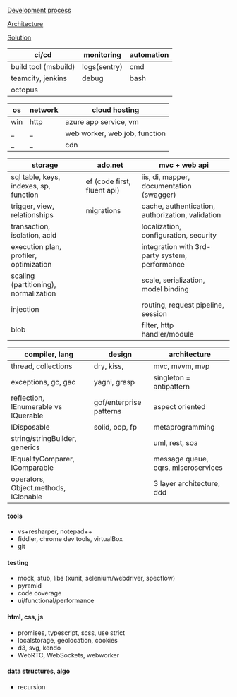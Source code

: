 [Development process](https://github.com/streamcode9/software-design/blob/master/development-process.md)

[Architecture](https://streamcode9.github.io/code/architecture.html)

[Solution](https://streamcode9.github.io/code/solution.html)

ci/cd                                  | monitoring                     | automation                                       
---------------------------------------|--------------------------------|--------------------------------------------------
build tool (msbuild)                   | logs(sentry)                   | cmd                                              
teamcity, jenkins                      | debug                          | bash                                       
octopus                                |                                |                                              
 
os                                     | network                        | cloud hosting                                
---------------------------------------|--------------------------------|--------------------------------------------------
win                                    | http                           | azure app service, vm                            
_                                      | _                              | web worker, web job, function                    
_                                      | _                              | cdn                                              

storage                                | ado.net                        | mvc + web api                                
---------------------------------------|--------------------------------|--------------------------------------------------
sql table, keys, indexes, sp, function | ef (code first, fluent api)    | iis, di, mapper, documentation (swagger)         
trigger, view, relationships           | migrations                     | cache, authentication, authorization, validation 
transaction, isolation, acid           |                                | localization, configuration, security            
execution plan, profiler, optimization |                                | integration with 3rd-party system, performance   
scaling (partitioning), normalization  |                                | scale, serialization, model binding              
injection                              |                                | routing, request pipeline, session               
blob                                   |                                | filter, http handler/module                      

compiler, lang                         | design                         | architecture
---------------------------------------|--------------------------------|--------------------------------------------------
thread, collections                    | dry, kiss,                     | mvc, mvvm, mvp
exceptions, gc, gac                    | yagni, grasp                   | singleton = antipattern
reflection, IEnumerable vs IQuerable   | gof/enterprise patterns        | aspect oriented
IDisposable                            | solid, oop, fp                 | metaprogramming
string/stringBuilder, generics         |                                | uml, rest, soa
IEqualityComparer, IComparable         |                                | message queue, cqrs, miscroservices
operators, Object.methods, IClonable   |                                | 3 layer architecture, ddd


#### tools
* vs+resharper, notepad++ 
* fiddler, chrome dev tools, virtualBox
* git
#### testing
* mock, stub, libs (xunit, selenium/webdriver, specflow)
* pyramid
* code coverage
* ui/functional/performance
#### html, css, js
* promises, typescript, scss, use strict
* localstorage, geolocation, cookies
* d3, svg, kendo
* WebRTC, WebSockets, webworker
#### data structures, algo
* recursion
